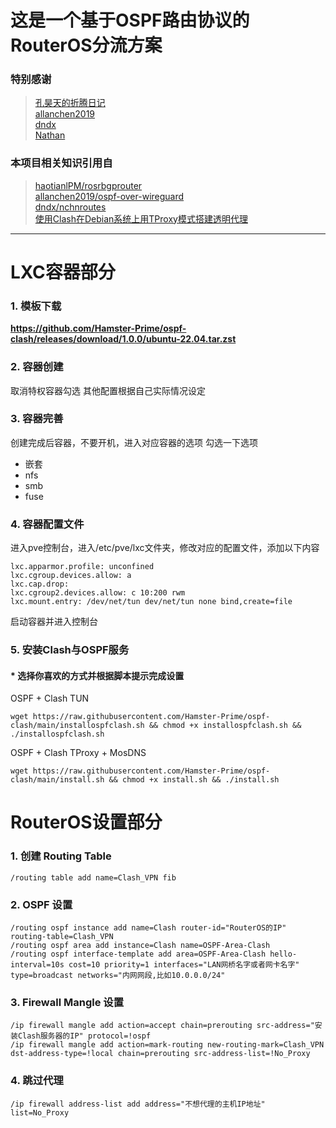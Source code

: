 # 这是一个基于OSPF路由协议的RouterOS分流方案
### 特别感谢
> [孔昊天的折腾日记](https://www.youtube.com/@user-ek1qg7ti5r)  
> [allanchen2019](https://github.com/allanchen2019)  
> [dndx](https://github.com/dndx)  
> [Nathan](https://nathanyu.me/author/nathanyu/)
### 本项目相关知识引用自
> [haotianlPM/rosrbgprouter](https://github.com/haotianlPM/rosrbgprouter)  
> [allanchen2019/ospf-over-wireguard](https://github.com/allanchen2019/ospf-over-wireguard)  
> [dndx/nchnroutes](https://github.com/dndx/nchnroutes)  
> [使用Clash在Debian系统上用TProxy模式搭建透明代理](https://nathanyu.me/clash-transparent-proxy-on-debian/)
---
# LXC容器部分
### 1. 模板下载
**https://github.com/Hamster-Prime/ospf-clash/releases/download/1.0.0/ubuntu-22.04.tar.zst**
### 2. 容器创建
取消特权容器勾选
其他配置根据自己实际情况设定
### 3. 容器完善
创建完成后容器，不要开机，进入对应容器的选项
勾选一下选项
- 嵌套
- nfs
- smb
- fuse
### 4. 容器配置文件
进入pve控制台，进入/etc/pve/lxc文件夹，修改对应的配置文件，添加以下内容
```
lxc.apparmor.profile: unconfined
lxc.cgroup.devices.allow: a
lxc.cap.drop: 
lxc.cgroup2.devices.allow: c 10:200 rwm
lxc.mount.entry: /dev/net/tun dev/net/tun none bind,create=file
```
启动容器并进入控制台
### 5. 安装Clash与OSPF服务
#### * 选择你喜欢的方式并根据脚本提示完成设置
OSPF + Clash TUN
```
wget https://raw.githubusercontent.com/Hamster-Prime/ospf-clash/main/installospfclash.sh && chmod +x installospfclash.sh && ./installospfclash.sh
```
OSPF + Clash TProxy + MosDNS
```
wget https://raw.githubusercontent.com/Hamster-Prime/ospf-clash/main/install.sh && chmod +x install.sh && ./install.sh
```
# RouterOS设置部分
### 1. 创建 Routing Table
```
/routing table add name=Clash_VPN fib
```
### 2. OSPF 设置
```
/routing ospf instance add name=Clash router-id="RouterOS的IP" routing-table=Clash_VPN
/routing ospf area add instance=Clash name=OSPF-Area-Clash
/routing ospf interface-template add area=OSPF-Area-Clash hello-interval=10s cost=10 priority=1 interfaces="LAN网桥名字或者网卡名字" type=broadcast networks="内网网段,比如10.0.0.0/24"
```
### 3. Firewall Mangle 设置
```
/ip firewall mangle add action=accept chain=prerouting src-address="安装Clash服务器的IP" protocol=!ospf
/ip firewall mangle add action=mark-routing new-routing-mark=Clash_VPN dst-address-type=!local chain=prerouting src-address-list=!No_Proxy
```
### 4. 跳过代理
```
/ip firewall address-list add address="不想代理的主机IP地址" list=No_Proxy
```
